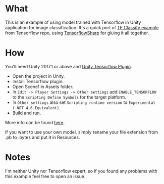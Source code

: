# What

This is an example of using model trained with Tensorflow in Unity application for image classification. It's a quick port of [TF Classify example](https://github.com/tensorflow/tensorflow/tree/master/tensorflow/examples/android) from Tensorflow repo, using [TensorflowSharp](https://github.com/migueldeicaza/TensorFlowSharp) for gluing it all together.


# How

You'll need Unity 2017.1 or above and [Unity Tensorflow Plugin](https://s3.amazonaws.com/unity-agents/0.2/TFSharpPlugin.unitypackage).

- Open the project in Unity.
- Install Tensorflow plugin.
- Open Scene1 in Assets folder.
- In `Edit -> Player Settings -> Other settings` add `ENABLE_TENSORFLOW` to the `Scripting Define Symbols` for the target platform.
- In `Other settings` also set `Scripting runtime version` to `Experimental (.NET 4.6 Equivalent)`.
- Build and run.

More info can be found [here](https://github.com/Unity-Technologies/ml-agents/blob/master/docs/Using-TensorFlow-Sharp-in-Unity-(Experimental).md).

If you want to use your own model, simply rename your file extension from .pb to .bytes and put it in Resources.

# Notes

I'm neither Unity nor Tensorflow expert, so if you found any problems with this example feel free to open an issue.
